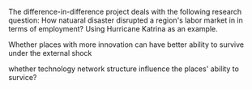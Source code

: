  The difference-in-difference project deals with the following research question: How natuaral disaster disrupted a region's labor market in in terms of employment? Using Hurricane Katrina as an example.
 
 Whether places with more innovation can have better ability to survive under the external shock
 
 whether technology network structure influence the places' ability to survice?




